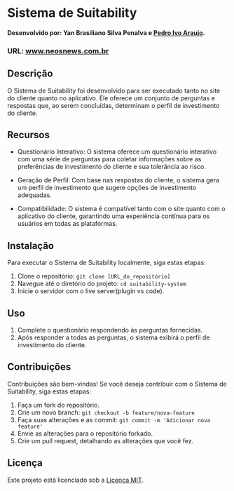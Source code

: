 # Sistema de Suitability
#### Desenvolvido por: Yan Brasiliano Silva Penalva e [Pedro Ivo Araujo](https://github.com/pedroivoaraujo).

### URL: www.neosnews.com.br

## Descrição

O Sistema de Suitability foi desenvolvido para ser executado tanto no site do cliente quanto no aplicativo. Ele oferece um conjunto de perguntas e respostas que, ao serem concluídas, determinam o perfil de investimento do cliente.

## Recursos

- Questionário Interativo: O sistema oferece um questionário interativo com uma série de perguntas para coletar informações sobre as preferências de investimento do cliente e sua tolerância ao risco.

- Geração de Perfil: Com base nas respostas do cliente, o sistema gera um perfil de investimento que sugere opções de investimento adequadas.

- Compatibilidade: O sistema é compatível tanto com o site quanto com o aplicativo do cliente, garantindo uma experiência contínua para os usuários em todas as plataformas.

## Instalação

Para executar o Sistema de Suitability localmente, siga estas etapas:

1. Clone o repositório: `git clone [URL_do_repositório]`
2. Navegue até o diretório do projeto: `cd suitability-system`
3. Inicie o servidor com o live server(plugin vs code).

## Uso

1. Complete o questionário respondendo às perguntas fornecidas.
2. Após responder a todas as perguntas, o sistema exibirá o perfil de investimento do cliente.

## Contribuições

Contribuições são bem-vindas! Se você deseja contribuir com o Sistema de Suitability, siga estas etapas:

1. Faça um fork do repositório.
2. Crie um novo branch: `git checkout -b feature/nova-feature`
3. Faça suas alterações e as commit: `git commit -m 'Adicionar nova feature'`
4. Envie as alterações para o repositório forkado.
5. Crie um pull request, detalhando as alterações que você fez.

## Licença

Este projeto está licenciado sob a [Licença MIT](LICENSE).
